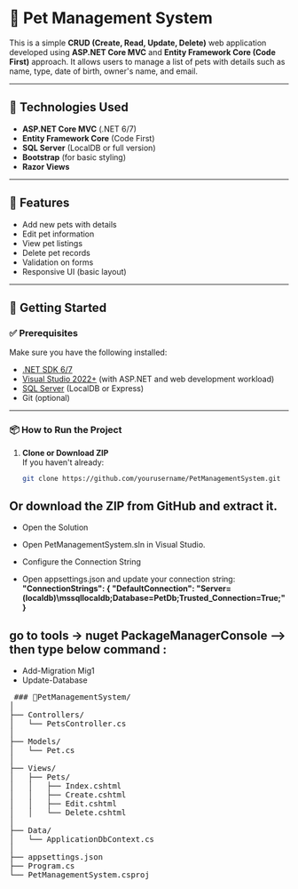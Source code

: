 # 🐾 Pet Management System

This is a simple **CRUD (Create, Read, Update, Delete)** web application developed using **ASP.NET Core MVC** and **Entity Framework Core (Code First)** approach. It allows users to manage a list of pets with details such as name, type, date of birth, owner's name, and email.

---

## 🔧 Technologies Used

- **ASP.NET Core MVC** (.NET 6/7)
- **Entity Framework Core** (Code First)
- **SQL Server** (LocalDB or full version)
- **Bootstrap** (for basic styling)
- **Razor Views**

---

## 🐶 Features

- Add new pets with details
- Edit pet information
- View pet listings
- Delete pet records
- Validation on forms
- Responsive UI (basic layout)

---

## 🚀 Getting Started

### ✅ Prerequisites

Make sure you have the following installed:

- [.NET SDK 6/7](https://dotnet.microsoft.com/en-us/download)
- [Visual Studio 2022+](https://visualstudio.microsoft.com/) (with ASP.NET and web development workload)
- [SQL Server](https://www.microsoft.com/en-us/sql-server/sql-server-downloads) (LocalDB or Express)
- Git (optional)

---

### 📦 How to Run the Project

1. **Clone or Download ZIP**  
   If you haven't already:
   ```bash
   git clone https://github.com/yourusername/PetManagementSystem.git

   
## Or download the ZIP from GitHub and extract it.

- Open the Solution
- Open PetManagementSystem.sln in Visual Studio.

- Configure the Connection String
- Open appsettings.json and update your connection string:
**"ConnectionStrings": {
  "DefaultConnection": "Server=(localdb)\\mssqllocaldb;Database=PetDb;Trusted_Connection=True;"
}**

## go to tools -> nuget PackageManagerConsole --> then type below command :
- Add-Migration Mig1
- Update-Database


<pre> ### 🐾PetManagementSystem/
│
├── Controllers/
│   └── PetsController.cs
│
├── Models/
│   └── Pet.cs
│
├── Views/
│   ├── Pets/
│   │   ├── Index.cshtml
│   │   ├── Create.cshtml
│   │   ├── Edit.cshtml
│   │   └── Delete.cshtml
│
├── Data/
│   └── ApplicationDbContext.cs
│
├── appsettings.json
├── Program.cs
└── PetManagementSystem.csproj  </pre>


